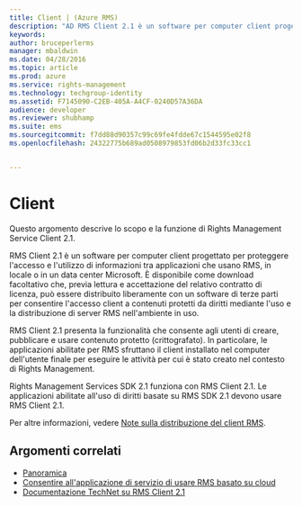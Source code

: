 ```yaml
---
title: Client | (Azure RMS)
description: "AD RMS Client 2.1 è un software per computer client progettato per proteggere l'accesso alle informazioni e il relativo utilizzo"
keywords: 
author: bruceperlerms
manager: mbaldwin
ms.date: 04/28/2016
ms.topic: article
ms.prod: azure
ms.service: rights-management
ms.technology: techgroup-identity
ms.assetid: F7145090-C2EB-405A-A4CF-0240D57A36DA
audience: developer
ms.reviewer: shubhamp
ms.suite: ems
ms.sourcegitcommit: f7dd88d90357c99c69fe4fdde67c1544595e02f8
ms.openlocfilehash: 24322775b689ad0508979853fd06b2d33fc33cc1


---
```


# Client

Questo argomento descrive lo scopo e la funzione di Rights Management Service Client 2.1.

RMS Client 2.1 è un software per computer client progettato per proteggere l'accesso e l'utilizzo di informazioni tra applicazioni che usano RMS, in locale o in un data center Microsoft. È disponibile come download facoltativo che, previa lettura e accettazione del relativo contratto di licenza, può essere distribuito liberamente con un software di terze parti per consentire l'accesso client a contenuti protetti da diritti mediante l'uso e la distribuzione di server RMS nell'ambiente in uso.

RMS Client 2.1 presenta la funzionalità che consente agli utenti di creare, pubblicare e usare contenuto protetto (crittografato). In particolare, le applicazioni abilitate per RMS sfruttano il client installato nel computer dell'utente finale per eseguire le attività per cui è stato creato nel contesto di Rights Management.

Rights Management Services SDK 2.1 funziona con RMS Client 2.1. Le applicazioni abilitate all'uso di diritti basate su RMS SDK 2.1 devono usare RMS Client 2.1.

Per altre informazioni, vedere [Note sulla distribuzione del client RMS](https://TechNet.Microsoft.Com/library/jj159267(WS.10).aspx).

## Argomenti correlati

* [Panoramica](ad-rms-overview.md)
* [Consentire all'applicazione di servizio di usare RMS basato su cloud](how-to-use-file-api-with-aadrm-cloud.md)
* [Documentazione TechNet su RMS Client 2.1](https://TechNet.Microsoft.Com/en-us/library/jj159267(WS.10).aspx)
 

 



<!--HONumber=Jun16_HO4-->


